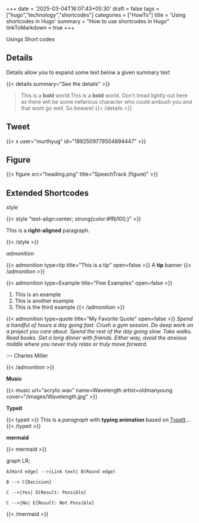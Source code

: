 +++
date = '2025-03-04T16:07:43+05:30'
draft = false 
tags = ["hugo","technology","shortcodes"]
categories = ["HowTo"]
title = 'Using shortcodes in Hugo'
summary = "How to use shortcodes in Hugo"
linkToMarkdown = true
+++

Usings Short codes

## Details

Details allow you to expand some text below a given summary text

{{< details summary="See the details" >}}

> This is a **bold** world.This is a **bold** world. Don't tread lightly out here as there will be some nefarious character who could ambush you and that wont go well. So beware!
> {{< /details >}}

## Tweet

{{< x user="murthyug" id="1892509779504894447" >}}

## Figure

{{< figure src="heading.png" title="SpeechTrack (figure)" >}}

## Extended Shortcodes

_style_

{{< style "text-align:center; strong{color:#ffb100;}" >}}

This is a **right-aligned** paragraph.

{{< /style >}}

_admonition_

{{< admonition type=tip title="This is a tip" open=false >}}
A **tip** banner
{{< /admonition >}}

{{< admonition type=Example title="Few Examples" open=false >}}

1. This is an example
2. This is another example
3. This is the third example
   {{< /admonition >}}

{{< admonition type=quote title="My Favorite Quote" open=false >}}
_Spend a handful of hours a day going fast. Crush a gym session. Do deep work on a project you care about. Spend the rest of the day going slow. Take walks. Read books. Get a long dinner with friends. Either way, avoid the anxious middle where you never truly relax or truly move forward._

:-- Charles Miller

{{< /admonition >}}

**Music**

{{< music url="acrylic.wav" name=Wavelength artist=oldmanyoung cover="/images/Wavelength.jpg" >}}

**Typeit**

{{< typeit >}}
This is a _paragraph_ with **typing animation** based on [TypeIt](https://typeitjs.com/)...
{{< /typeit >}}

**mermaid**

{{< mermaid >}}

graph LR;

    A[Hard edge] -->|Link text| B(Round edge)

    B --> C{Decision}

    C -->|Yes| D[Result: Possible]

    C -->|No| E[Result: Not Possible]

{{< /mermaid >}}
